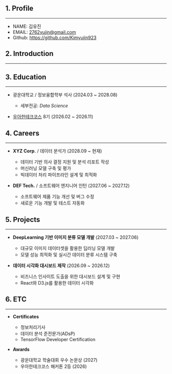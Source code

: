 ## 1. Profile
----
- NAME: 김유진
- EMAIL: 2762yujin@gmail.com
- Github: <https://github.com/Kimyujin923>

## 2. Introduction
----

## 3. Education
----
- 광운대학교 / 정보융합학부 석사 (2024.03 ~ 2028.08)
    * 세부전공: _Data Science_

- [우아한테크코스](https://www.woowacourse.io/) 8기 (2026.02 ~ 2026.11)

## 4. Careers
----
- **XYZ Corp.** / 데이터 분석가 (2028.09 ~ 현재)  
    * 데이터 기반 의사 결정 지원 및 분석 리포트 작성  
    * 머신러닝 모델 구축 및 평가  
    * 빅데이터 처리 파이프라인 설계 및 최적화

- **DEF Tech.** / 소프트웨어 엔지니어 인턴 (2027.06 ~ 2027.12)  
    * 소프트웨어 제품 기능 개선 및 버그 수정  
    * 새로운 기능 개발 및 테스트 자동화  

## 5. Projects
----
- **DeepLearning 기반 이미지 분류 모델 개발** (2027.03 ~ 2027.06)  
    * 대규모 이미지 데이터셋을 활용한 딥러닝 모델 개발  
    * 모델 성능 최적화 및 실시간 데이터 분류 시스템 구축  

- **데이터 시각화 대시보드 제작** (2026.09 ~ 2026.12)  
    * 비즈니스 인사이트 도출을 위한 대시보드 설계 및 구현  
    * React와 D3.js를 활용한 데이터 시각화  

## 6. ETC
----
- **Certificates**
    - 정보처리기사
    - 데이터 분석 준전문가(ADsP) 
    - TensorFlow Developer Certification

- **Awards**
    - 광운대학교 학술대회 우수 논문상 (2027)  
    - 우아한테크코스 해커톤 2등 (2026)
